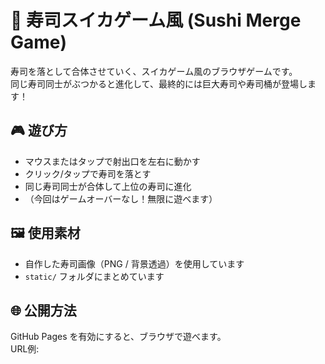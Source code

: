 # 🍣 寿司スイカゲーム風 (Sushi Merge Game)

寿司を落として合体させていく、スイカゲーム風のブラウザゲームです。  
同じ寿司同士がぶつかると進化して、最終的には巨大寿司や寿司桶が登場します！

## 🎮 遊び方
- マウスまたはタップで射出口を左右に動かす  
- クリック/タップで寿司を落とす  
- 同じ寿司同士が合体して上位の寿司に進化  
- （今回はゲームオーバーなし！無限に遊べます）

## 🖼 使用素材
- 自作した寿司画像（PNG / 背景透過）を使用しています  
- `static/` フォルダにまとめています

## 🌐 公開方法
GitHub Pages を有効にすると、ブラウザで遊べます。  
URL例:  
